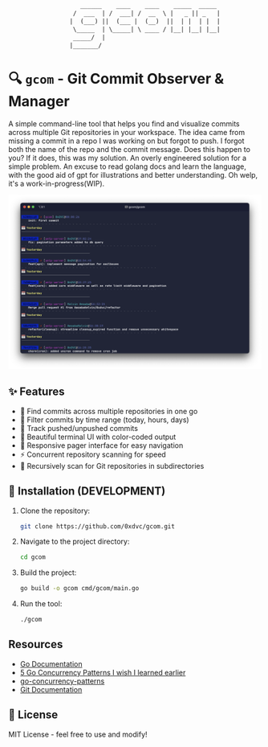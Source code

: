 ```
                    ______    ____    ____    _____  _____
                  /  ___  | /  ___| /  __  \ |   _ || _   |
                 |  (___) ||  (___ |  (__)  ||  | |  | |  |
                  \_____  | \_____| \ ____ / |__| |__| |__|
                  _____/  |
                 |_______/
```
# 🔍 ```gcom``` - Git Commit Observer & Manager
A simple command-line tool that helps you find and visualize commits across multiple Git repositories in your workspace. The idea came from missing a commit in a repo I was working on but forgot to push. I forgot both the name of the repo and the commit message. Does this happen to you? If it does, this was my solution. An overly engineered solution for a simple problem. An excuse to read golang docs and learn the language, with the good aid of gpt for illustrations and better understanding. Oh welp, it's a work-in-progress(WIP).

![Terminal Preview](./screenshot/Screenshot%202024-11-14%20at%2008.16.39.png)

## ✨ Features

- 🎯 Find commits across multiple repositories in one go
- 📅 Filter commits by time range (today, hours, days)
- 🔄 Track pushed/unpushed commits
- 🎨 Beautiful terminal UI with color-coded output
- 📱 Responsive pager interface for easy navigation
- ⚡ Concurrent repository scanning for speed
- 📁 Recursively scan for Git repositories in subdirectories


## 🚀 Installation (DEVELOPMENT)

1. Clone the repository:
   ```sh
   git clone https://github.com/0xdvc/gcom.git
   ```

2. Navigate to the project directory:
   ```sh
   cd gcom
   ```

3. Build the project:
   ```sh
   go build -o gcom cmd/gcom/main.go
   ```

4. Run the tool:
   ```sh
   ./gcom
   ```
## Resources
- [Go Documentation](https://pkg.go.dev/std)
- [5 Go Concurrency Patterns I wish I learned earlier](https://blog.stackademic.com/5-go-concurrency-patterns-i-wish-i-learned-earlier-bbfc02afc44b)
- [go-concurrency-patterns](https://github.com/iamuditg/go-concurrency-patterns)
- [Git Documentation](https://git-scm.com/docs)

## 📝 License

MIT License - feel free to use and modify!
